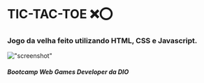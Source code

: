 # TIC-TAC-TOE :x::o:

### Jogo da velha feito utilizando HTML, CSS e Javascript.

!["screenshot"](https://github.com/bluejynz/dio-jogodavelha/tictactoe.png?raw=true)

##### Bootcamp Web Games Developer da DIO